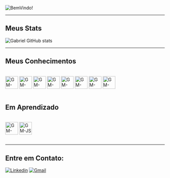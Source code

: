 ![BemVindo!](https://user-images.githubusercontent.com/91213127/181920488-f2ba718a-39a9-4169-9d84-1c3e3da9670f.png)

___

## Meus Stats

![Gabriel GitHub stats](https://github-readme-stats.vercel.app/api?username=GabrielMarques011&show_icons=true&theme=blue)

___

## Meus Conhecimentos
<div style="display: inline_block"><br>
  <img align="center" alt="GM-JAVA" heigth="30" width="40" src="https://cdn.jsdelivr.net/gh/devicons/devicon/icons/java/java-original-wordmark.svg">
  <img align="center" alt="GM-mysql" heigth="30" width="40" src="https://cdn.jsdelivr.net/gh/devicons/devicon/icons/mysql/mysql-original-wordmark.svg">
  <img align="center" alt="GM-HTML" heigth="30" width="40" src="https://cdn.jsdelivr.net/gh/devicons/devicon/icons/html5/html5-original.svg">
  <img align="center" alt="GM-CSS" heigth="30" width="40" src="https://cdn.jsdelivr.net/gh/devicons/devicon/icons/css3/css3-original.svg">
  <img align="center" alt="GM-ANDROID" heigth="30" width="40" src="https://cdn.jsdelivr.net/gh/devicons/devicon/icons/androidstudio/androidstudio-original.svg">
  <img align="center" alt="GM-SPRING" heigth="30" width="40" src="https://cdn.jsdelivr.net/gh/devicons/devicon/icons/spring/spring-original.svg">
  <img align="center" alt="GM-CANVA" heigth="30" width="40" src="https://cdn.jsdelivr.net/gh/devicons/devicon/icons/canva/canva-original.svg">
  <img align="center" alt="GM-FIGMA" heigth="30" width="40" src="https://cdn.jsdelivr.net/gh/devicons/devicon/icons/figma/figma-original.svg">
</div>
<br>

## Em Aprendizado
<div style="display: inline_block"><br>
  <img align="center" alt="GM-REACT" heigth="30" width="40" src="https://cdn.jsdelivr.net/gh/devicons/devicon/icons/react/react-original-wordmark.svg">
  <img align="center" alt="GM-JS" heigth="30" width="40" src="https://cdn.jsdelivr.net/gh/devicons/devicon/icons/javascript/javascript-original.svg">
</div>
<br>

<!--Em busca de sempre estar me aperfeiçoando profissionalmente para que eu consiga grandes oportunidades!-->
___

<!--[![Gabriel Top Langs](https://github-readme-stats.vercel.app/api/top-langs/?username=GabrielMarques011&layout=compact)](https://github.com/GabrielMarques011/github-readme-stats)-->

## Entre em Contato:
[![Linkedin](https://img.shields.io/badge/LinkedIn-0077B5?style=for-the-badge&logo=linkedin&logoColor=white)](https://www.linkedin.com/in/gabriel-marques-6bb222174/)
[![Gmail](https://img.shields.io/badge/Gmail-D14836?style=for-the-badge&logo=gmail&logoColor=white)](mailto:gmgabriellima@gmail.com)
